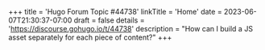 +++
title = 'Hugo Forum Topic #44738'
linkTitle = 'Home'
date = 2023-06-07T21:30:37-07:00
draft = false
details = 'https://discourse.gohugo.io/t/44738'
description = "How can I build a JS asset separately for each piece of content?"
+++
